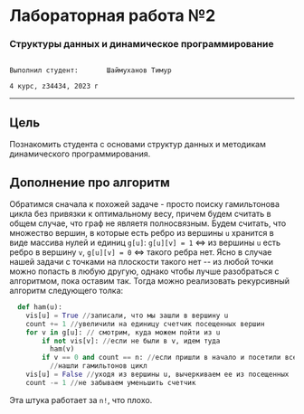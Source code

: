 # Лабораторная работа №2

### Структуры данных и динамическое программирование
                                                                                  Выполнил студент:       Шаймуханов Тимур
                                                                                                   4 курс, z34434, 2023 г
---
## Цель 

Познакомить студента с основами структур данных и методикам динамического
программирования.

## Дополнение про алгоритм

Обратимся сначала к похожей задаче - просто поиску гамильтонова цикла без привязки к оптимальному весу, 
причем будем считать в общем случае, что граф не являетя полносвязным. Будем считать, что множество вершин, 
в которые есть ребро из вершины ```u``` хранится в виде массива нулей и единиц ```g[u]```: ```g[u][v] = 1``` $\Leftrightarrow$ 
из вершины ```u``` есть ребро в вершину ```v```, ```g[u][v] = 0``` $\Leftrightarrow$ такого ребра нет. Ясно в случае нашей задачи
с точками на плоскости такого нет -- из любой точки можно попасть в любую другую, однако чтобы лучше разобраться с алгоритмом, пока оставим так.
Тогда можно реализовать рекурсивный алгоритм следующего толка:

```python
  def ham(u):
    vis[u] = True //записали, что мы зашли в вершину u
    count += 1 //увеличили на единицу счетчик посещенных вершин
    for v in g[u]: // смотрим, куда можем пойти из u
        if not vis[v]: //если не были в v, идем туда 
          ham(v)
        if v == 0 and count == n: //если пришли в начало и посетили все вершины - успех
          //нашли гамильтонов цикл
    vis[u] = False //уходя из вершины u, вычеркиваем ее из посещенных
    count -= 1 //не забываем уменьшить счетчик
```

Эта штука работает за ```n!```, что плохо. 
